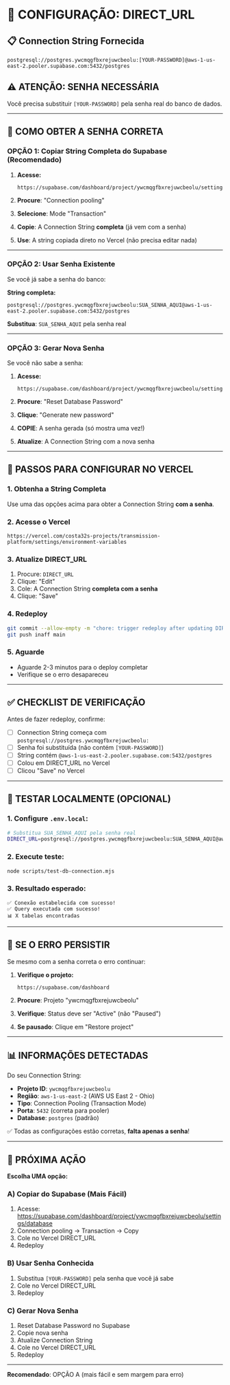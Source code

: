 # 🔑 CONFIGURAÇÃO: DIRECT_URL

## 📋 Connection String Fornecida

```
postgresql://postgres.ywcmqgfbxrejuwcbeolu:[YOUR-PASSWORD]@aws-1-us-east-2.pooler.supabase.com:5432/postgres
```

## ⚠️ ATENÇÃO: SENHA NECESSÁRIA

Você precisa substituir `[YOUR-PASSWORD]` pela senha real do banco de dados.

---

## 🔧 COMO OBTER A SENHA CORRETA

### OPÇÃO 1: Copiar String Completa do Supabase (Recomendado)

1. **Acesse:**
   ```
   https://supabase.com/dashboard/project/ywcmqgfbxrejuwcbeolu/settings/database
   ```

2. **Procure**: "Connection pooling"

3. **Selecione**: Mode "Transaction"

4. **Copie**: A Connection String **completa** (já vem com a senha)

5. **Use**: A string copiada direto no Vercel (não precisa editar nada)

---

### OPÇÃO 2: Usar Senha Existente

Se você já sabe a senha do banco:

**String completa:**
```
postgresql://postgres.ywcmqgfbxrejuwcbeolu:SUA_SENHA_AQUI@aws-1-us-east-2.pooler.supabase.com:5432/postgres
```

**Substitua**: `SUA_SENHA_AQUI` pela senha real

---

### OPÇÃO 3: Gerar Nova Senha

Se você não sabe a senha:

1. **Acesse:**
   ```
   https://supabase.com/dashboard/project/ywcmqgfbxrejuwcbeolu/settings/database
   ```

2. **Procure**: "Reset Database Password"

3. **Clique**: "Generate new password"

4. **COPIE**: A senha gerada (só mostra uma vez!)

5. **Atualize**: A Connection String com a nova senha

---

## 📝 PASSOS PARA CONFIGURAR NO VERCEL

### 1. Obtenha a String Completa

Use uma das opções acima para obter a Connection String **com a senha**.

### 2. Acesse o Vercel

```
https://vercel.com/costa32s-projects/transmission-platform/settings/environment-variables
```

### 3. Atualize DIRECT_URL

1. Procure: `DIRECT_URL`
2. Clique: "Edit"
3. Cole: A Connection String **completa com a senha**
4. Clique: "Save"

### 4. Redeploy

```bash
git commit --allow-empty -m "chore: trigger redeploy after updating DIRECT_URL"
git push inaff main
```

### 5. Aguarde

- Aguarde 2-3 minutos para o deploy completar
- Verifique se o erro desapareceu

---

## ✅ CHECKLIST DE VERIFICAÇÃO

Antes de fazer redeploy, confirme:

- [ ] Connection String começa com `postgresql://postgres.ywcmqgfbxrejuwcbeolu:`
- [ ] Senha foi substituída (não contém `[YOUR-PASSWORD]`)
- [ ] String contém `@aws-1-us-east-2.pooler.supabase.com:5432/postgres`
- [ ] Colou em DIRECT_URL no Vercel
- [ ] Clicou "Save" no Vercel

---

## 🧪 TESTAR LOCALMENTE (OPCIONAL)

### 1. Configure `.env.local`:

```bash
# Substitua SUA_SENHA_AQUI pela senha real
DIRECT_URL=postgresql://postgres.ywcmqgfbxrejuwcbeolu:SUA_SENHA_AQUI@aws-1-us-east-2.pooler.supabase.com:5432/postgres
```

### 2. Execute teste:

```bash
node scripts/test-db-connection.mjs
```

### 3. Resultado esperado:

```
✅ Conexão estabelecida com sucesso!
✅ Query executada com sucesso!
📊 X tabelas encontradas
```

---

## 🚨 SE O ERRO PERSISTIR

Se mesmo com a senha correta o erro continuar:

1. **Verifique o projeto:**
   ```
   https://supabase.com/dashboard
   ```

2. **Procure**: Projeto "ywcmqgfbxrejuwcbeolu"

3. **Verifique**: Status deve ser "Active" (não "Paused")

4. **Se pausado**: Clique em "Restore project"

---

## 📊 INFORMAÇÕES DETECTADAS

Do seu Connection String:

- **Projeto ID**: `ywcmqgfbxrejuwcbeolu`
- **Região**: `aws-1-us-east-2` (AWS US East 2 - Ohio)
- **Tipo**: Connection Pooling (Transaction Mode)
- **Porta**: `5432` (correta para pooler)
- **Database**: `postgres` (padrão)

✅ Todas as configurações estão corretas, **falta apenas a senha**!

---

## 🎯 PRÓXIMA AÇÃO

**Escolha UMA opção:**

### A) Copiar do Supabase (Mais Fácil)

1. Acesse: https://supabase.com/dashboard/project/ywcmqgfbxrejuwcbeolu/settings/database
2. Connection pooling → Transaction → Copy
3. Cole no Vercel DIRECT_URL
4. Redeploy

### B) Usar Senha Conhecida

1. Substitua `[YOUR-PASSWORD]` pela senha que você já sabe
2. Cole no Vercel DIRECT_URL
3. Redeploy

### C) Gerar Nova Senha

1. Reset Database Password no Supabase
2. Copie nova senha
3. Atualize Connection String
4. Cole no Vercel DIRECT_URL
5. Redeploy

---

**Recomendado**: OPÇÃO A (mais fácil e sem margem para erro)

